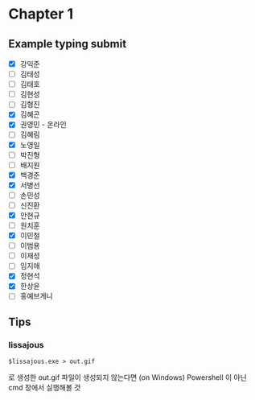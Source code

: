# Chapter 1 

## Example typing submit

- [x] 강익준
- [ ] 김태성
- [ ] 김태호
- [ ] 김현성
- [ ] 김형진
- [x] 김혜곤
- [x] 권영민 - 온라인
- [ ] 김혜림
- [x] 노영일
- [ ] 박진형
- [ ] 배지원
- [x] 백경준
- [x] 서병선
- [ ] 손민성
- [ ] 신진환
- [x] 안현규
- [ ] 원치훈
- [x] 이민철
- [ ] 이범용
- [ ] 이재성
- [ ] 임지애
- [x] 정현석
- [x] 한상윤
- [ ] 홍예브게니

## Tips


### lissajous
```
$lissajous.exe > out.gif 
```

로 생성한 out.gif 파일이 생성되지 않는다면 (on Windows)
Powershell 이 아닌 cmd 창에서 실행해볼 것
